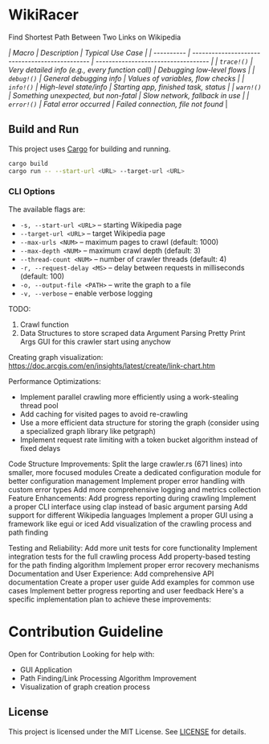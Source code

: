 # WikiRacer
Find Shortest Path Between Two Links on Wikipedia


_| Macro      | Description                                    | Typical Use Case                    |
| ---------- | ---------------------------------------------- | ----------------------------------- |
| `trace!()` | Very detailed info (e.g., every function call) | Debugging low-level flows           |
| `debug!()` | General debugging info                         | Values of variables, flow checks    |
| `info!()`  | High-level state/info                          | Starting app, finished task, status |
| `warn!()`  | Something unexpected, but non-fatal            | Slow network, fallback in use       |
| `error!()` | Fatal error occurred                           | Failed connection, file not found_   |

## Build and Run
This project uses [Cargo](https://doc.rust-lang.org/cargo/) for building and running.

```bash
cargo build
cargo run -- --start-url <URL> --target-url <URL>
```

### CLI Options
The available flags are:

* `-s, --start-url <URL>` – starting Wikipedia page
* `--target-url <URL>` – target Wikipedia page
* `--max-urls <NUM>` – maximum pages to crawl (default: 1000)
* `--max-depth <NUM>` – maximum crawl depth (default: 3)
* `--thread-count <NUM>` – number of crawler threads (default: 4)
* `-r, --request-delay <MS>` – delay between requests in milliseconds (default: 100)
* `-o, --output-file <PATH>` – write the graph to a file
* `-v, --verbose` – enable verbose logging

TODO:
1. Crawl function
2. Data Structures to store scraped data
   Argument Parsing
   Pretty Print Args
   GUI for this crawler
   start using anychow

Creating graph visualization: https://doc.arcgis.com/en/insights/latest/create/link-chart.htm


Performance Optimizations:
- Implement parallel crawling more efficiently using a work-stealing thread pool
- Add caching for visited pages to avoid re-crawling
- Use a more efficient data structure for storing the graph (consider using a specialized graph library like petgraph)
- Implement request rate limiting with a token bucket algorithm instead of fixed delays


Code Structure Improvements:
Split the large crawler.rs (671 lines) into smaller, more focused modules
Create a dedicated configuration module for better configuration management
Implement proper error handling with custom error types
Add more comprehensive logging and metrics collection
Feature Enhancements:
Add progress reporting during crawling
Implement a proper CLI interface using clap instead of basic argument parsing
Add support for different Wikipedia languages
Implement a proper GUI using a framework like egui or iced
Add visualization of the crawling process and path finding


Testing and Reliability:
Add more unit tests for core functionality
Implement integration tests for the full crawling process
Add property-based testing for the path finding algorithm
Implement proper error recovery mechanisms
Documentation and User Experience:
Add comprehensive API documentation
Create a proper user guide
Add examples for common use cases
Implement better progress reporting and user feedback
Here's a specific implementation plan to achieve these improvements:

# Contribution Guideline
Open for Contribution
Looking for help with:
- GUI Application
- Path Finding/Link Processing Algorithm Improvement
- Visualization of graph creation process

## License

This project is licensed under the MIT License. See [LICENSE](LICENSE) for details.